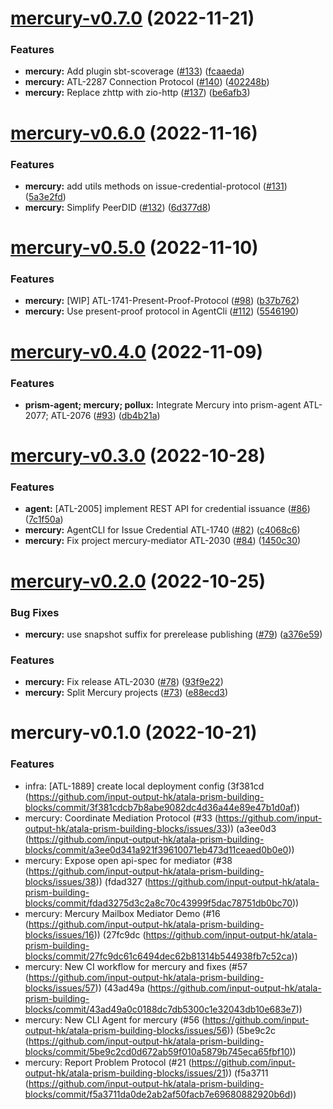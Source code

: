 # [mercury-v0.7.0](https://github.com/input-output-hk/atala-prism-building-blocks/compare/mercury-v0.6.0...mercury-v0.7.0) (2022-11-21)


### Features

* **mercury:** Add plugin sbt-scoverage ([#133](https://github.com/input-output-hk/atala-prism-building-blocks/issues/133)) ([fcaaeda](https://github.com/input-output-hk/atala-prism-building-blocks/commit/fcaaeda1f8b2b06ae0cc2cf964228686186f6a15))
* **mercury:** ATL-2287 Connection Protocol ([#140](https://github.com/input-output-hk/atala-prism-building-blocks/issues/140)) ([402248b](https://github.com/input-output-hk/atala-prism-building-blocks/commit/402248b3b8553ab7869d70f54ca194510a676e6f))
* **mercury:** Replace zhttp with zio-http ([#137](https://github.com/input-output-hk/atala-prism-building-blocks/issues/137)) ([be6afb3](https://github.com/input-output-hk/atala-prism-building-blocks/commit/be6afb3d8c4f00a1ee0a6429a35c5873302d1cb6))

# [mercury-v0.6.0](https://github.com/input-output-hk/atala-prism-building-blocks/compare/mercury-v0.5.0...mercury-v0.6.0) (2022-11-16)


### Features

* **mercury:** add utils methods on issue-credential-protocol ([#131](https://github.com/input-output-hk/atala-prism-building-blocks/issues/131)) ([5a3e2fd](https://github.com/input-output-hk/atala-prism-building-blocks/commit/5a3e2fd411b278f1672777a115233c1f9a408f02))
* **mercury:** Simplify PeerDID ([#132](https://github.com/input-output-hk/atala-prism-building-blocks/issues/132)) ([6d377d8](https://github.com/input-output-hk/atala-prism-building-blocks/commit/6d377d8595c1cdf710625775c06453953a2189a7))

# [mercury-v0.5.0](https://github.com/input-output-hk/atala-prism-building-blocks/compare/mercury-v0.4.0...mercury-v0.5.0) (2022-11-10)


### Features

* **mercury:** [WIP] ATL-1741-Present-Proof-Protocol ([#98](https://github.com/input-output-hk/atala-prism-building-blocks/issues/98)) ([b37b762](https://github.com/input-output-hk/atala-prism-building-blocks/commit/b37b7627377d0e0d6ead496dc537cbf757c875ca))
* **mercury:** Use present-proof protocol in AgentCli ([#112](https://github.com/input-output-hk/atala-prism-building-blocks/issues/112)) ([5546190](https://github.com/input-output-hk/atala-prism-building-blocks/commit/55461904f7939fb21cdc0aa17b3d4d179800dba6))

# [mercury-v0.4.0](https://github.com/input-output-hk/atala-prism-building-blocks/compare/mercury-v0.3.0...mercury-v0.4.0) (2022-11-09)


### Features

* **prism-agent; mercury; pollux:** Integrate Mercury into prism-agent ATL-2077; ATL-2076 ([#93](https://github.com/input-output-hk/atala-prism-building-blocks/issues/93)) ([db4b21a](https://github.com/input-output-hk/atala-prism-building-blocks/commit/db4b21ac1d6a2c48af502597779acb82f5e03ac0))

# [mercury-v0.3.0](https://github.com/input-output-hk/atala-prism-building-blocks/compare/mercury-v0.2.0...mercury-v0.3.0) (2022-10-28)


### Features

* **agent:** [ATL-2005] implement REST API for credential issuance ([#86](https://github.com/input-output-hk/atala-prism-building-blocks/issues/86)) ([7c1f50a](https://github.com/input-output-hk/atala-prism-building-blocks/commit/7c1f50ab99879beed74c5e0bd03aa51709051527))
* **mercury:** AgentCLI for Issue Credential ATL-1740 ([#82](https://github.com/input-output-hk/atala-prism-building-blocks/issues/82)) ([c4068c6](https://github.com/input-output-hk/atala-prism-building-blocks/commit/c4068c62023ef817d80d81a56f90bb7bcb2e7fb3))
* **mercury:** Fix project mercury-mediator ATL-2030 ([#84](https://github.com/input-output-hk/atala-prism-building-blocks/issues/84)) ([1450c30](https://github.com/input-output-hk/atala-prism-building-blocks/commit/1450c30f8f23ec87cd868dbf41e71213e0b4dfbe))

# [mercury-v0.2.0](https://github.com/input-output-hk/atala-prism-building-blocks/compare/mercury-v0.1.0...mercury-v0.2.0) (2022-10-25)


### Bug Fixes

* **mercury:** use snapshot suffix for prerelease publishing ([#79](https://github.com/input-output-hk/atala-prism-building-blocks/issues/79)) ([a376e59](https://github.com/input-output-hk/atala-prism-building-blocks/commit/a376e59c157f9a27f06021eb5929d161fb28a813))


### Features

* **mercury:** Fix release ATL-2030 ([#78](https://github.com/input-output-hk/atala-prism-building-blocks/issues/78)) ([93f9e22](https://github.com/input-output-hk/atala-prism-building-blocks/commit/93f9e228529321a19ba6415304e0e2f460f3dddb))
* **mercury:** Split Mercury projects ([#73](https://github.com/input-output-hk/atala-prism-building-blocks/issues/73)) ([e88ecd3](https://github.com/input-output-hk/atala-prism-building-blocks/commit/e88ecd3e22649e10f338037b0f3fc2e80a3acb68))

# mercury-v0.1.0 (2022-10-21)

### Features

* infra: [ATL-1889] create local deployment config (3f381cd (https://github.com/input-output-hk/atala-prism-building-blocks/commit/3f381cdcb7b8abe9082dc4d36a44e89e47b1d0af))
* mercury: Coordinate Mediation Protocol (#33 (https://github.com/input-output-hk/atala-prism-building-blocks/issues/33)) (a3ee0d3 (https://github.com/input-output-hk/atala-prism-building-blocks/commit/a3ee0d341a921f39610071eb473d11ceaed0b0e0))
* mercury: Expose open api-spec for mediator (#38 (https://github.com/input-output-hk/atala-prism-building-blocks/issues/38)) (fdad327 (https://github.com/input-output-hk/atala-prism-building-blocks/commit/fdad3275d3c2a8c70c43999f5dac78751db0bc70))
* mercury: Mercury Mailbox Mediator Demo (#16 (https://github.com/input-output-hk/atala-prism-building-blocks/issues/16)) (27fc9dc (https://github.com/input-output-hk/atala-prism-building-blocks/commit/27fc9dc61c6494dec62b81314b544938fb7c52ca))
* mercury: New CI workflow for mercury and fixes (#57 (https://github.com/input-output-hk/atala-prism-building-blocks/issues/57)) (43ad49a (https://github.com/input-output-hk/atala-prism-building-blocks/commit/43ad49a0c0188dc7db5300c1e32043db10e683e7))
* mercury: New CLI Agent for mercury (#56 (https://github.com/input-output-hk/atala-prism-building-blocks/issues/56)) (5be9c2c (https://github.com/input-output-hk/atala-prism-building-blocks/commit/5be9c2cd0d672ab59f010a5879b745eca65fbf10))
* mercury: Report Problem Protocol (#21 (https://github.com/input-output-hk/atala-prism-building-blocks/issues/21)) (f5a3711 (https://github.com/input-output-hk/atala-prism-building-blocks/commit/f5a3711da0de2ab2af50facb7e69680882920b6d))
